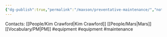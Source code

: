 ```yaml
---
{"dg-publish":true,"permalink":"/maxson/preventative-maintenance/","noteIcon":"","created":"2025-05-20T10:31:26.391-05:00"}
---
```


Contacts:
[[People/Kim Crawford\|Kim Crawford]]
[[People/Mars\|Mars]]
[[Vocabulary/PM\|PM]]
#equipment 
#equipment 
#maintenance 